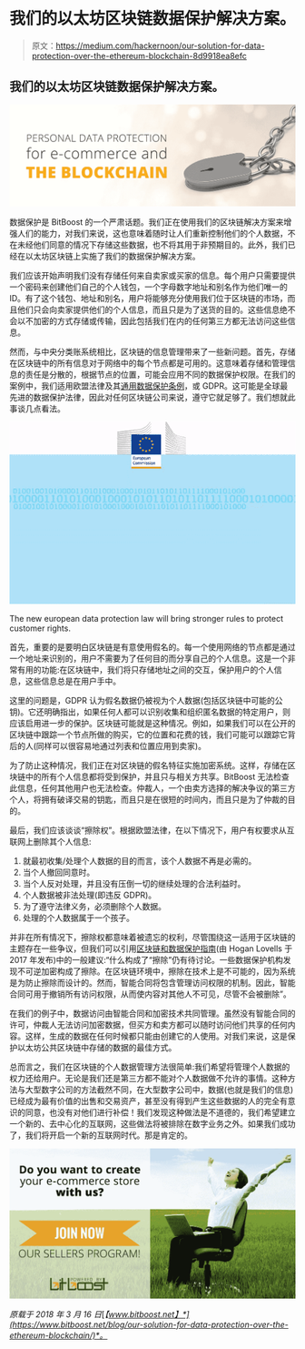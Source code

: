 # 我们的以太坊区块链数据保护解决方案。

> 原文：<https://medium.com/hackernoon/our-solution-for-data-protection-over-the-ethereum-blockchain-8d9918ea8efc>

## 我们的以太坊区块链数据保护解决方案。

![](img/58c27076ecabb0a04c28fccfa5f3ab2d.png)

数据保护是 BitBoost 的一个严肃话题。我们正在使用我们的区块链解决方案来增强人们的能力，对我们来说，这也意味着随时让人们重新控制他们的个人数据，不在未经他们同意的情况下存储这些数据，也不将其用于非预期目的。此外，我们已经在以太坊区块链上实施了我们的数据保护解决方案。

我们应该开始声明我们没有存储任何来自卖家或买家的信息。每个用户只需要提供一个密码来创建他们自己的个人钱包，一个字母数字地址和别名作为他们唯一的 ID。有了这个钱包、地址和别名，用户将能够充分使用我们位于区块链的市场，而且他们只会向卖家提供他们的个人信息，而且只是为了送货的目的。这些信息绝不会以不加密的方式存储或传输，因此包括我们在内的任何第三方都无法访问这些信息。

然而，与中央分类账系统相比，区块链的信息管理带来了一些新问题。首先，存储在区块链中的所有信息对于网络中的每个节点都是可用的。这意味着存储和管理信息的责任是分散的，根据节点的位置，可能会应用不同的数据保护权限。在我们的案例中，我们适用欧盟法律及其[通用数据保护条例](https://en.wikipedia.org/wiki/General_Data_Protection_Regulation)，或 GDPR。这可能是全球最先进的数据保护法律，因此对任何区块链公司来说，遵守它就足够了。我们想就此事谈几点看法。

![](img/620fb228d0b286c69c022e3b4754e866.png)

The new european data protection law will bring stronger rules to protect customer rights.

首先，重要的是要明白区块链是有意使用假名的。每一个使用网络的节点都是通过一个地址来识别的，用户不需要为了任何目的而分享自己的个人信息。这是一个非常有用的功能:在区块链中，我们将只存储地址之间的交互，保护用户的个人信息，这些信息总是在用户手中。

这里的问题是，GDPR 认为假名数据仍被视为个人数据(包括区块链中可能的公钥)。它还明确指出，如果任何人都可以识别收集和组织匿名数据的特定用户，则应该启用进一步的保护。区块链可能就是这种情况。例如，如果我们可以在公开的区块链中跟踪一个节点所做的购买，它的位置和花费的钱，我们可能可以跟踪它背后的人(同样可以很容易地通过列表和位置应用到卖家)。

为了防止这种情况，我们正在对区块链的假名特征实施加密系统。这样，存储在区块链中的所有个人信息都将受到保护，并且只与相关方共享。BitBoost 无法检查此信息，任何其他用户也无法检查。仲裁人，一个由卖方选择的解决争议的第三方个人，将拥有破译交易的钥匙，而且只是在很短的时间内，而且只是为了仲裁的目的。

最后，我们应该谈谈“擦除权”。根据欧盟法律，在以下情况下，用户有权要求从互联网上删除其个人信息:

1.  就最初收集/处理个人数据的目的而言，该个人数据不再是必需的。
2.  当个人撤回同意时。
3.  当个人反对处理，并且没有压倒一切的继续处理的合法利益时。
4.  个人数据被非法处理(即违反 GDPR)。
5.  为了遵守法律义务，必须删除个人数据。
6.  处理的个人数据属于一个孩子。

并非在所有情况下，擦除权都意味着被遗忘的权利，尽管围绕这一适用于区块链的主题存在一些争议，但我们可以引用[区块链和数据保护指南](https://www.hlengage.com/_uploads/downloads/5425GuidetoblockchainV9FORWEB.pdf)(由 Hogan Lovells 于 2017 年发布)中的一般建议:“什么构成了“擦除”仍有待讨论。一些数据保护机构发现不可逆加密构成了擦除。在区块链环境中，擦除在技术上是不可能的，因为系统是为防止擦除而设计的。然而，智能合同将包含管理访问权限的机制。因此，智能合同可用于撤销所有访问权限，从而使内容对其他人不可见，尽管不会被删除”。

在我们的例子中，数据访问由智能合同和加密技术共同管理。虽然没有智能合同的许可，仲裁人无法访问加密数据，但买方和卖方都可以随时访问他们共享的任何内容。这样，生成的数据在任何时候都只能由创建它的人使用。对我们来说，这是保护以太坊公共区块链中存储的数据的最佳方式。

总而言之，我们在区块链的个人数据管理方法很简单:我们希望将管理个人数据的权力还给用户。无论是我们还是第三方都不能对个人数据做不允许的事情。这种方法与大型数字公司的方法截然不同，在大型数字公司中，数据(也就是我们的信息)已经成为最有价值的出售和交易资产，甚至没有得到产生这些数据的人的完全有意识的同意，也没有对他们进行补偿！我们发现这种做法是不道德的，我们希望建立一个新的、去中心化的互联网，这些做法将被排除在数字业务之外。如果我们成功了，我们将开启一个新的互联网时代。那是肯定的。

[![](img/ac3f15428bba6951c3be7a749e54872c.png)](https://mailchi.mp/247bc905d5c6/sellers-campaign)

*原载于 2018 年 3 月 16 日*[*【www.bitboost.net】*](https://www.bitboost.net/blog/our-solution-for-data-protection-over-the-ethereum-blockchain/)*。*